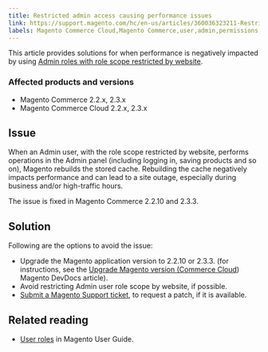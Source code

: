 ```yaml
---
title: Restricted admin access causing performance issues
link: https://support.magento.com/hc/en-us/articles/360036323211-Restricted-admin-access-causing-performance-issues
labels: Magento Commerce Cloud,Magento Commerce,user,admin,permissions,2.3.x,2.2.x,how to,restricted access
---
```


<p>This article provides solutions for when performance is negatively impacted by using <a href="https://docs.magento.com/m2/ee/user_guide/system/permissions-user-roles.html#step-2assign-resources">Admin roles with role scope restricted by website</a>.</p>
<h3>Affected products and versions</h3>
<ul>
<li>Magento Commerce 2.2.x, 2.3.x</li>
<li>Magento Commerce Cloud 2.2.x, 2.3.x</li>
</ul>
<h2>Issue</h2>
<p>When an Admin user, with the role scope restricted by website, performs operations in the Admin panel (including logging in, saving products and so on), Magento rebuilds the stored cache. Rebuilding the cache negatively impacts performance and can lead to a site outage, especially during business and/or high-traffic hours.</p>
<p>The issue is fixed in Magento Commerce 2.2.10 and 2.3.3.</p>
<h2>Solution </h2>
<p>Following are the options to avoid the issue:</p>
<ul>
<li>Upgrade the Magento application version to 2.2.10 or 2.3.3. (for instructions, see the <a href="https://devdocs.magento.com/guides/v2.3/cloud/project/project-upgrade.html">Upgrade Magento version (Commerce Cloud</a>) Magento DevDocs article).</li>
<li>Avoid restricting Admin user role scope by website, if possible.</li>
<li>
<a href="https://support.magento.com/hc/en-us/articles/360019088251-Submit-a-support-ticket">Submit a Magento Support ticket</a>, to request a patch, if it is available.</li>
</ul>
<h2>Related reading</h2>
<ul>
<li>
<a href="https://docs.magento.com/m2/ee/user_guide/system/permissions-user-roles.html">User roles</a> in Magento User Guide.</li>
</ul>
<p> </p>
